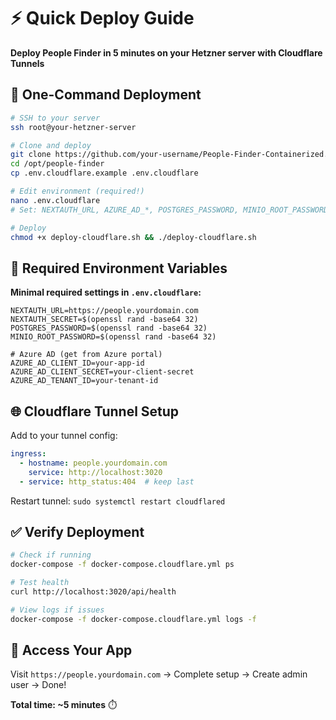 # ⚡ Quick Deploy Guide

**Deploy People Finder in 5 minutes on your Hetzner server with Cloudflare Tunnels**

## 🚀 One-Command Deployment

```bash
# SSH to your server
ssh root@your-hetzner-server

# Clone and deploy
git clone https://github.com/your-username/People-Finder-Containerized.git /opt/people-finder
cd /opt/people-finder
cp .env.cloudflare.example .env.cloudflare

# Edit environment (required!)
nano .env.cloudflare
# Set: NEXTAUTH_URL, AZURE_AD_*, POSTGRES_PASSWORD, MINIO_ROOT_PASSWORD

# Deploy
chmod +x deploy-cloudflare.sh && ./deploy-cloudflare.sh
```

## 📝 Required Environment Variables

**Minimal required settings in `.env.cloudflare`:**

```env
NEXTAUTH_URL=https://people.yourdomain.com
NEXTAUTH_SECRET=$(openssl rand -base64 32)
POSTGRES_PASSWORD=$(openssl rand -base64 32)
MINIO_ROOT_PASSWORD=$(openssl rand -base64 32)

# Azure AD (get from Azure portal)
AZURE_AD_CLIENT_ID=your-app-id
AZURE_AD_CLIENT_SECRET=your-client-secret  
AZURE_AD_TENANT_ID=your-tenant-id
```

## 🌐 Cloudflare Tunnel Setup

Add to your tunnel config:

```yaml
ingress:
  - hostname: people.yourdomain.com
    service: http://localhost:3020
  - service: http_status:404  # keep last
```

Restart tunnel: `sudo systemctl restart cloudflared`

## ✅ Verify Deployment

```bash
# Check if running
docker-compose -f docker-compose.cloudflare.yml ps

# Test health
curl http://localhost:3020/api/health

# View logs if issues
docker-compose -f docker-compose.cloudflare.yml logs -f
```

## 🎉 Access Your App

Visit `https://people.yourdomain.com` → Complete setup → Create admin user → Done!

**Total time: ~5 minutes** ⏱️